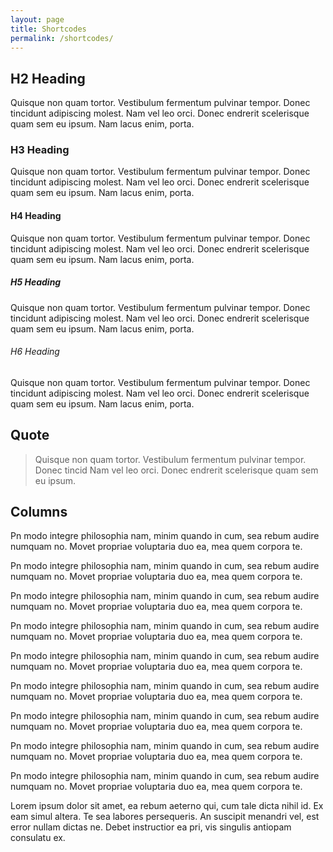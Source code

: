 ```yaml
---
layout: page
title: Shortcodes
permalink: /shortcodes/
---
```


<h2>H2 Heading</h2>

<p>Quisque non quam tortor. Vestibulum fermentum pulvinar tempor. Donec tincidunt adipiscing molest. Nam vel leo orci. Donec endrerit scelerisque quam sem eu ipsum. Nam lacus enim, porta.</p>

<h3>H3 Heading</h3>

<p>Quisque non quam tortor. Vestibulum fermentum pulvinar tempor. Donec tincidunt adipiscing molest. Nam vel leo orci. Donec endrerit scelerisque quam sem eu ipsum. Nam lacus enim, porta.</p>

<h4>H4 Heading</h4>

<p>Quisque non quam tortor. Vestibulum fermentum pulvinar tempor. Donec tincidunt adipiscing molest. Nam vel leo orci. Donec endrerit scelerisque quam sem eu ipsum. Nam lacus enim, porta.</p>

<h5>H5 Heading</h5>

<p>Quisque non quam tortor. Vestibulum fermentum pulvinar tempor. Donec tincidunt adipiscing molest. Nam vel leo orci. Donec endrerit scelerisque quam sem eu ipsum. Nam lacus enim, porta.</p>

<h6>H6 Heading</h6>

<p>Quisque non quam tortor. Vestibulum fermentum pulvinar tempor. Donec tincidunt adipiscing molest. Nam vel leo orci. Donec endrerit scelerisque quam sem eu ipsum. Nam lacus enim, porta.</p>

<div class="breaking-line"></div>

<h2>Quote</h2>

<blockquote>Quisque non quam tortor. Vestibulum fermentum pulvinar tempor. Donec tincid Nam vel leo orci. Donec endrerit scelerisque quam sem eu ipsum.</blockquote>

<div class="breaking-line"></div>

<h2>Columns</h2>

<div class="split">
	<div class="size6"><p>Pn modo integre philosophia nam, minim quando in cum, sea rebum audire numquam no. Movet propriae voluptaria duo ea, mea quem corpora te.</p></div>
	<div class="size6"><p>Pn modo integre philosophia nam, minim quando in cum, sea rebum audire numquam no. Movet propriae voluptaria duo ea, mea quem corpora te.</p></div>
</div>

<div class="split">
	<div class="size4"><p>Pn modo integre philosophia nam, minim quando in cum, sea rebum audire numquam no. Movet propriae voluptaria duo ea, mea quem corpora te.</p></div>
	<div class="size4"><p>Pn modo integre philosophia nam, minim quando in cum, sea rebum audire numquam no. Movet propriae voluptaria duo ea, mea quem corpora te.</p></div>
	<div class="size4"><p>Pn modo integre philosophia nam, minim quando in cum, sea rebum audire numquam no. Movet propriae voluptaria duo ea, mea quem corpora te.</p></div>
</div>

<div class="split">
	<div class="size3"><p>Pn modo integre philosophia nam, minim quando in cum, sea rebum audire numquam no. Movet propriae voluptaria duo ea, mea quem corpora te.</p></div>
	<div class="size3"><p>Pn modo integre philosophia nam, minim quando in cum, sea rebum audire numquam no. Movet propriae voluptaria duo ea, mea quem corpora te.</p></div>
	<div class="size3"><p>Pn modo integre philosophia nam, minim quando in cum, sea rebum audire numquam no. Movet propriae voluptaria duo ea, mea quem corpora te.</p></div>
	<div class="size3"><p>Pn modo integre philosophia nam, minim quando in cum, sea rebum audire numquam no. Movet propriae voluptaria duo ea, mea quem corpora te.</p></div>
</div>

<p>Lorem ipsum dolor sit amet, ea rebum aeterno qui, cum tale dicta nihil id. Ex eam simul altera. Te sea labores persequeris. An suscipit menandri vel, est error nullam dictas ne. Debet instructior ea pri, vis singulis antiopam consulatu ex.</p>